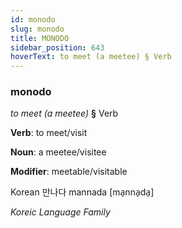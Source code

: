```yaml
---
id: monodo
slug: monodo
title: MONODO
sidebar_position: 643
hoverText: to meet (a meetee) § Verb
---
```


### monodo

*to meet (a meetee)* **§** Verb

**Verb**: to meet/visit

**Noun**: a meetee/visitee

**Modifier**: meetable/visitable

Korean 만나다 mannada [ma̠nna̠da̠]

*Koreic Language Family*